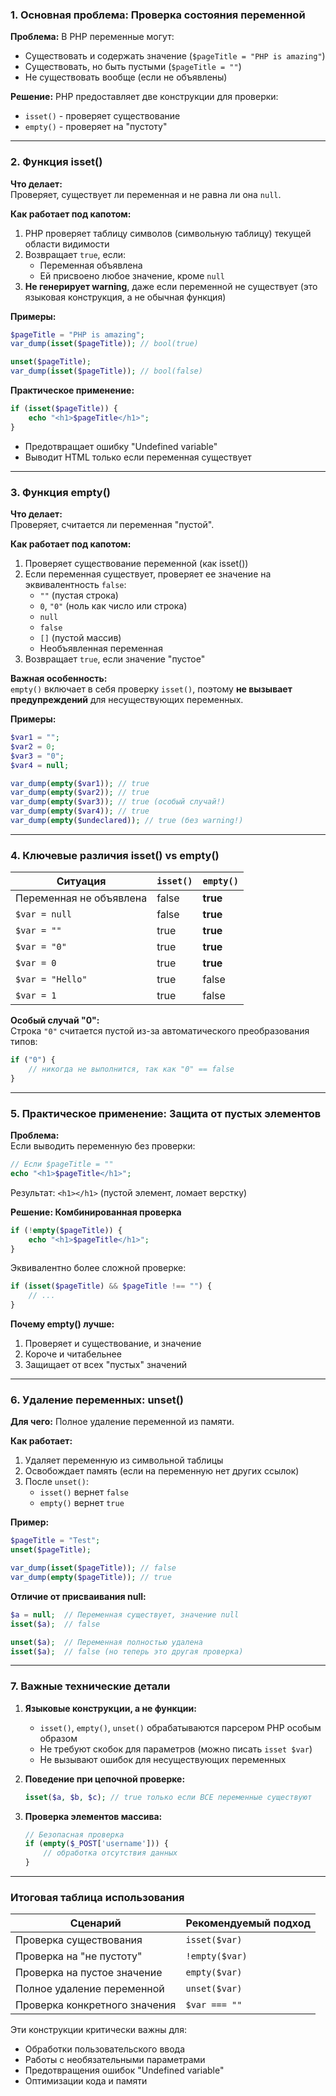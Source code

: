 ### 1. Основная проблема: Проверка состояния переменной

**Проблема:** В PHP переменные могут:

- Существовать и содержать значение (`$pageTitle = "PHP is amazing"`)
- Существовать, но быть пустыми (`$pageTitle = ""`)
- Не существовать вообще (если не объявлены)

**Решение:** PHP предоставляет две конструкции для проверки:

- `isset()` - проверяет существование
- `empty()` - проверяет на "пустоту"

---

### 2. Функция isset()

**Что делает:**  
Проверяет, существует ли переменная и не равна ли она `null`.

**Как работает под капотом:**

1. PHP проверяет таблицу символов (символьную таблицу) текущей области видимости
2. Возвращает `true`, если:
   - Переменная объявлена
   - Ей присвоено любое значение, кроме `null`
3. **Не генерирует warning**, даже если переменной не существует (это языковая конструкция, а не обычная функция)

**Примеры:**

```php
$pageTitle = "PHP is amazing";
var_dump(isset($pageTitle)); // bool(true)

unset($pageTitle);
var_dump(isset($pageTitle)); // bool(false)
```

**Практическое применение:**

```php
if (isset($pageTitle)) {
    echo "<h1>$pageTitle</h1>";
}
```

- Предотвращает ошибку "Undefined variable"
- Выводит HTML только если переменная существует

---

### 3. Функция empty()

**Что делает:**  
Проверяет, считается ли переменная "пустой".

**Как работает под капотом:**

1. Проверяет существование переменной (как isset())
2. Если переменная существует, проверяет ее значение на эквивалентность `false`:
   - `""` (пустая строка)
   - `0`, `"0"` (ноль как число или строка)
   - `null`
   - `false`
   - `[]` (пустой массив)
   - Необъявленная переменная
3. Возвращает `true`, если значение "пустое"

**Важная особенность:**  
`empty()` включает в себя проверку `isset()`, поэтому **не вызывает предупреждений** для несуществующих переменных.

**Примеры:**

```php
$var1 = "";
$var2 = 0;
$var3 = "0";
$var4 = null;

var_dump(empty($var1)); // true
var_dump(empty($var2)); // true
var_dump(empty($var3)); // true (особый случай!)
var_dump(empty($var4)); // true
var_dump(empty($undeclared)); // true (без warning!)
```

---

### 4. Ключевые различия isset() vs empty()

| Ситуация                | `isset()` | `empty()` |
| ----------------------- | --------- | --------- |
| Переменная не объявлена | false     | **true**  |
| `$var = null`           | false     | **true**  |
| `$var = ""`             | true      | **true**  |
| `$var = "0"`            | true      | **true**  |
| `$var = 0`              | true      | **true**  |
| `$var = "Hello"`        | true      | false     |
| `$var = 1`              | true      | false     |

**Особый случай "0":**  
Строка `"0"` считается пустой из-за автоматического преобразования типов:

```php
if ("0") {
    // никогда не выполнится, так как "0" == false
}
```

---

### 5. Практическое применение: Защита от пустых элементов

**Проблема:**  
Если выводить переменную без проверки:

```php
// Если $pageTitle = ""
echo "<h1>$pageTitle</h1>";
```

Результат: `<h1></h1>` (пустой элемент, ломает верстку)

**Решение: Комбинированная проверка**

```php
if (!empty($pageTitle)) {
    echo "<h1>$pageTitle</h1>";
}
```

Эквивалентно более сложной проверке:

```php
if (isset($pageTitle) && $pageTitle !== "") {
    // ...
}
```

**Почему empty() лучше:**

1. Проверяет и существование, и значение
2. Короче и читабельнее
3. Защищает от всех "пустых" значений

---

### 6. Удаление переменных: unset()

**Для чего:** Полное удаление переменной из памяти.

**Как работает:**

1. Удаляет переменную из символьной таблицы
2. Освобождает память (если на переменную нет других ссылок)
3. После `unset()`:
   - `isset()` вернет `false`
   - `empty()` вернет `true`

**Пример:**

```php
$pageTitle = "Test";
unset($pageTitle);

var_dump(isset($pageTitle)); // false
var_dump(empty($pageTitle)); // true
```

**Отличие от присваивания null:**

```php
$a = null;  // Переменная существует, значение null
isset($a);  // false

unset($a);  // Переменная полностью удалена
isset($a);  // false (но теперь это другая проверка)
```

---

### 7. Важные технические детали

1. **Языковые конструкции, а не функции:**

   - `isset()`, `empty()`, `unset()` обрабатываются парсером PHP особым образом
   - Не требуют скобок для параметров (можно писать `isset $var`)
   - Не вызывают ошибок для несуществующих переменных

2. **Поведение при цепочной проверке:**

   ```php
   isset($a, $b, $c); // true только если ВСЕ переменные существуют
   ```

3. **Проверка элементов массива:**
   ```php
   // Безопасная проверка
   if (empty($_POST['username'])) {
       // обработка отсутствия данных
   }
   ```

---

### Итоговая таблица использования

| Сценарий                      | Рекомендуемый подход |
| ----------------------------- | -------------------- |
| Проверка существования        | `isset($var)`        |
| Проверка на "не пустоту"      | `!empty($var)`       |
| Проверка на пустое значение   | `empty($var)`        |
| Полное удаление переменной    | `unset($var)`        |
| Проверка конкретного значения | `$var === ""`        |

Эти конструкции критически важны для:

- Обработки пользовательского ввода
- Работы с необязательными параметрами
- Предотвращения ошибок "Undefined variable"
- Оптимизации кода и памяти
